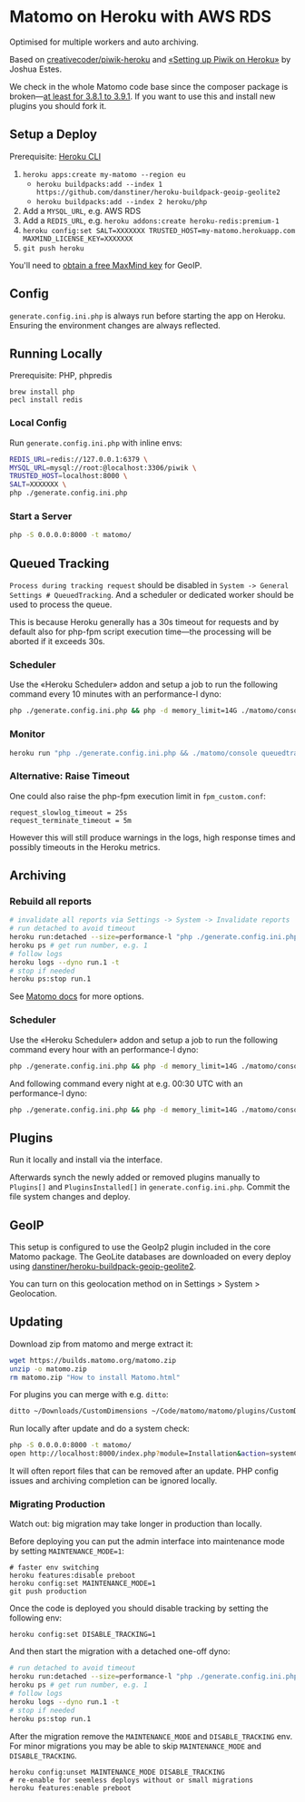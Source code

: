 # Matomo on Heroku with AWS RDS

Optimised for multiple workers and auto archiving.

Based on [creativecoder/piwik-heroku](https://github.com/creativecoder/piwik-heroku) and [«Setting up Piwik on Heroku»](https://medium.com/@joshuaestes/setting-up-piwik-on-heroku-5438e36dc4ca) by Joshua Estes.

We check in the whole Matomo code base since the composer package is broken—[at least for 3.8.1 to 3.9.1](https://github.com/creativecoder/piwik-heroku/issues/6). If you want to use this and install new plugins you should fork it.

## Setup a Deploy

Prerequisite: [Heroku CLI](https://devcenter.heroku.com/articles/heroku-cli)

1. `heroku apps:create my-matomo --region eu`
    - `heroku buildpacks:add --index 1 https://github.com/danstiner/heroku-buildpack-geoip-geolite2`
    - `heroku buildpacks:add --index 2 heroku/php`
2. Add a `MYSQL_URL`, e.g. AWS RDS
3. Add a `REDIS_URL`, e.g. `heroku addons:create heroku-redis:premium-1`
4. `heroku config:set SALT=XXXXXXX TRUSTED_HOST=my-matomo.herokuapp.com MAXMIND_LICENSE_KEY=XXXXXXX`
5. `git push heroku`

You'll need to [obtain a free MaxMind key](https://www.maxmind.com/en/accounts/current/license-key) for GeoIP.

## Config

`generate.config.ini.php` is always run before starting the app on Heroku. Ensuring the environment changes are always reflected.

## Running Locally

Prerequisite: PHP, phpredis

```
brew install php
pecl install redis
```

### Local Config

Run `generate.config.ini.php` with inline envs:

```bash
REDIS_URL=redis://127.0.0.1:6379 \
MYSQL_URL=mysql://root:@localhost:3306/piwik \
TRUSTED_HOST=localhost:8000 \
SALT=XXXXXXX \
php ./generate.config.ini.php
```

### Start a Server

```bash
php -S 0.0.0.0:8000 -t matomo/
```

## Queued Tracking

`Process during tracking request` should be disabled in `System -> General Settings # QueuedTracking`. And a scheduler or dedicated worker should be used to process the queue.

This is because Heroku generally has a 30s timeout for requests and by default also for php-fpm script execution time—the processing will be aborted if it exceeds 30s.

### Scheduler

Use the «Heroku Scheduler» addon and setup a job to run the following command every 10 minutes with an performance-l dyno:

```bash
php ./generate.config.ini.php && php -d memory_limit=14G ./matomo/console queuedtracking:process
```

### Monitor

```bash
heroku run "php ./generate.config.ini.php && ./matomo/console queuedtracking:monitor"
```

### Alternative: Raise Timeout

One could also raise the php-fpm execution limit in `fpm_custom.conf`:

```
request_slowlog_timeout = 25s
request_terminate_timeout = 5m
```

However this will still produce warnings in the logs, high response times and possibly timeouts in the Heroku metrics.

## Archiving

### Rebuild all reports

```bash
# invalidate all reports via Settings -> System -> Invalidate reports
# run detached to avoid timeout
heroku run:detached --size=performance-l "php ./generate.config.ini.php && php -d memory_limit=14G ./matomo/console core:archive --force-all-websites --php-cli-options=\"-d memory_limit=14G\" --concurrent-requests-per-website=8"
heroku ps # get run number, e.g. 1
# follow logs
heroku logs --dyno run.1 -t
# stop if needed
heroku ps:stop run.1
```

See [Matomo docs](https://matomo.org/docs/setup-auto-archiving/) for more options.

### Scheduler

Use the «Heroku Scheduler» addon and setup a job to run the following command every hour with an performance-l dyno:

```bash
php ./generate.config.ini.php && php -d memory_limit=14G ./matomo/console core:archive --force-periods="day,week" --force-date-last-n=2 --php-cli-options="-d memory_limit=14G"
```

And following command every night at e.g. 00:30 UTC with an performance-l dyno:

```bash
php ./generate.config.ini.php && php -d memory_limit=14G ./matomo/console core:archive --php-cli-options="-d memory_limit=14G"
```

## Plugins

Run it locally and install via the interface.

Afterwards synch the newly added or removed plugins manually to `Plugins[]` and `PluginsInstalled[]` in `generate.config.ini.php`. Commit the file system changes and deploy.

## GeoIP

This setup is configured to use the GeoIp2 plugin included in the core Matomo package. The GeoLite databases are downloaded on every deploy using [danstiner/heroku-buildpack-geoip-geolite2](https://github.com/danstiner/heroku-buildpack-geoip-geolite2).

You can turn on this geolocation method on in Settings > System > Geolocation.

## Updating

Download zip from matomo and merge extract it:

```bash
wget https://builds.matomo.org/matomo.zip
unzip -o matomo.zip
rm matomo.zip "How to install Matomo.html"
```

For plugins you can merge with e.g. `ditto`:

```bash
ditto ~/Downloads/CustomDimensions ~/Code/matomo/matomo/plugins/CustomDimensions
```

Run locally after update and do a system check:

```bash
php -S 0.0.0.0:8000 -t matomo/
open http://localhost:8000/index.php?module=Installation&action=systemCheckPage
```

It will often report files that can be removed after an update. PHP config issues and archiving completion can be ignored locally.

### Migrating Production

Watch out: big migration may take longer in production than locally.

Before deploying you can put the admin interface into maintenance mode by setting `MAINTENANCE_MODE=1`:

```
# faster env switching
heroku features:disable preboot
heroku config:set MAINTENANCE_MODE=1
git push production
```

Once the code is deployed you should disable tracking by setting the following env:

```
heroku config:set DISABLE_TRACKING=1
```

And then start the migration with a detached one-off dyno:

```bash
# run detached to avoid timeout
heroku run:detached --size=performance-l "php ./generate.config.ini.php && php -d memory_limit=14G /app/matomo/console core:update --yes"
heroku ps # get run number, e.g. 1
# follow logs
heroku logs --dyno run.1 -t
# stop if needed
heroku ps:stop run.1
```

After the migration remove the `MAINTENANCE_MODE` and `DISABLE_TRACKING` env. For minor migrations you may be able to skip `MAINTENANCE_MODE` and `DISABLE_TRACKING`.

```
heroku config:unset MAINTENANCE_MODE DISABLE_TRACKING
# re-enable for seemless deploys without or small migrations
heroku features:enable preboot
```
